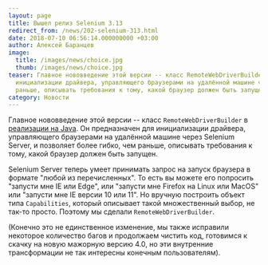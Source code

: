 ```yaml
---
layout: page
title: Вышел релиз Selenium 3.13
redirect_from: /news/202-selenium-313.html
date: 2018-07-10 06:56:14.000000000 +03:00
author: Алексей Баранцев
image:
  title: /images/news/choice.jpg
  thumb: /images/news/choice.jpg
teaser: Главное нововведение этой версии -- класс RemoteWebDriverBuilder в реализации на Java. Он предназначен для
  инициализации драйвера, управляющего браузерами на удалённой машине через Selenium Server, и позволяет более гибко, чем
  раньше, описывать требования к тому, какой браузер должен быть запущен
category: Новости
---
```

Главное нововведение этой версии -- класс `RemoteWebDriverBuilder` в
[реализации на Java](https://github.com/SeleniumHQ/selenium/blob/master/java/client/src/org/openqa/selenium/remote/RemoteWebDriverBuilder.java).
Он предназначен для инициализации драйвера, управляющего браузерами на удалённой машине через
Selenium Server, и позволяет более гибко, чем раньше, описывать требования к тому, какой браузер должен быть запущен.

Selenium Server теперь умеет принимать запрос на запуск браузера в формате "любой из перечисленных". То есть вы можете
его попросить "запусти мне IE или Edge", или "запусти мне Firefox на Linux или MacOS" или "запусти мне IE версии 10 или
11". Но вручную построить объект типа `Capabilities`, который описывает такой множественный выбор, не так-то просто.
Поэтому мы сделали `RemoteWebDriverBuilder`.

(Конечно это не единственное изменение, мы также исправили некоторое количество багов и продолжаем чистить код,
готовимся к скачку на новую мажорную версию 4.0, но эти внутренние трансформации не так интересны конечным
пользователям).